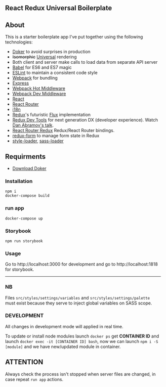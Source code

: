 ## React Redux Universal Boilerplate

## About
This is a starter boilerplate app I've put together using the following technologies:
* [Doker](https://docs.docker.com/ "Docker") to avoid surprises in production
* ~~Isomorphic~~ [Universal](https://medium.com/@mjackson/universal-javascript-4761051b7ae9) rendering
* Both client and server make calls to load data from separate API server
* [Babel](http://babeljs.io) for ES6 and ES7 magic
* [ESLint](http://eslint.org) to maintain a consistent code style
* [Webpack](http://webpack.github.io) for bundling
* [Express](http://expressjs.com)
* [Webpack Hot Middleware](https://github.com/glenjamin/webpack-hot-middleware)
* [Webpack Dev Middleware](http://webpack.github.io/docs/webpack-dev-middleware.html)
* [React](https://github.com/facebook/react)
* [React Router](https://github.com/rackt/react-router)
* [i18n](http://i18next.com/docs/)
* [Redux](https://github.com/rackt/redux)'s futuristic [Flux](https://facebook.github.io/react/blog/2014/05/06/flux.html) implementation
* [Redux Dev Tools](https://github.com/gaearon/redux-devtools) for next generation DX (developer experience). Watch [Dan Abramov's talk](https://www.youtube.com/watch?v=xsSnOQynTHs).
* [React Router Redux](https://github.com/reactjs/react-router-redux) Redux/React Router bindings.
* [redux-form](https://github.com/erikras/redux-form) to manage form state in Redux
* [style-loader](https://github.com/webpack/style-loader), [sass-loader](https://github.com/jtangelder/sass-loader)

## Requirments
  - [Download Doker](https://docs.docker.com/engine/installation/ "Docker")

### Installation
```
npm i
docker-compose build
```

### run app
```
docker-compose up
```

### Storybook
```
npm run storybook
```

### Usage
Go to http://localhost:3000 for development and go to http://localhost:1818 for storybook.

---

### NB
Files `src/styles/settings/variables` and `src/styles/settings/palette` must exist because they serve to inject global variables on SASS scope.

### DEVELOPMENT
All changes in development mode will applied in real time.

To update or install node modules launch `docker ps` get **CONTAINER ID** and launch `docker exec -it [CONTAINER ID] bash`, now we can launch `npm i -S [module]` and we have new/updated module in container.

## ATTENTION
Always check the process isn't stopped when server files are changed, in case repeat `run app` actions.
